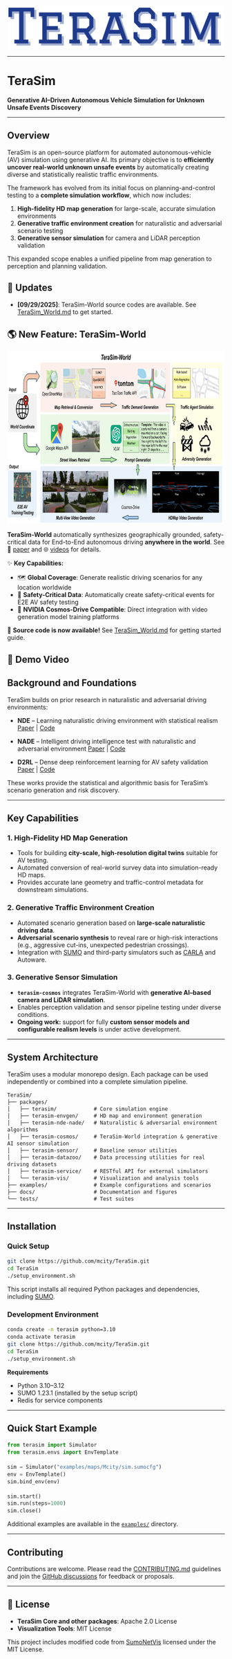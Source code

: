 <div align="center">
<p align="center">

<img src="docs/figure/logo.png" height="100px">

</p>
</div>


---

# TeraSim

**Generative AI–Driven Autonomous Vehicle Simulation for Unknown Unsafe Events Discovery**

---

## Overview

TeraSim is an open-source platform for automated autonomous-vehicle (AV) simulation using generative AI.
Its primary objective is to **efficiently uncover real-world unknown unsafe events** by automatically creating diverse and statistically realistic traffic environments.

The framework has evolved from its initial focus on planning-and-control testing to a **complete simulation workflow**, which now includes:

1. **High-fidelity HD map generation** for large-scale, accurate simulation environments
2. **Generative traffic environment creation** for naturalistic and adversarial scenario testing
3. **Generative sensor simulation** for camera and LiDAR perception validation

This expanded scope enables a unified pipeline from map generation to perception and planning validation.

## 🚀 **Updates**

- **[09/29/2025]**: TeraSim-World source codes are available. See [TeraSim_World.md](docs/TeraSim_World.md) to get started.



## **🌎 New Feature: TeraSim-World**


<img src="docs/figure/TeraSim_World.png" height="400px">


**TeraSim-World** automatically synthesizes geographically grounded, safety-critical data for End-to-End autonomous driving **anywhere in the world**. See 📄 [paper](https://arxiv.org/abs/2503.03629) and 🌐 [videos](https://wjiawei.com/terasim-world-web/) for details.

✨ **Key Capabilities:**
- 🗺️ **Global Coverage**: Generate realistic driving scenarios for any location worldwide
- 🎯 **Safety-Critical Data**: Automatically create safety-critical events for E2E AV safety testing
- 🔄 **NVIDIA Cosmos-Drive Compatible**: Direct integration with video generation model training platforms

🚀 **Source code is now available!** See [TeraSim_World.md](docs/TeraSim_World.md) for getting started guide.


## **🎥 Demo Video**

## Background and Foundations

TeraSim builds on prior research in naturalistic and adversarial driving environments:

* **NDE** – Learning naturalistic driving environment with statistical realism
  [Paper](https://doi.org/10.1038/s41467-023-37677-5) | [Code](https://github.com/michigan-traffic-lab/Learning-Naturalistic-Driving-Environment)

* **NADE** – Intelligent driving intelligence test with naturalistic and adversarial environment
  [Paper](https://doi.org/10.1038/s41467-021-21007-8) | [Code](https://github.com/michigan-traffic-lab/Naturalistic-and-Adversarial-Driving-Environment)

* **D2RL** – Dense deep reinforcement learning for AV safety validation
  [Paper](https://doi.org/10.1038/s41586-023-05732-2) | [Code](https://github.com/michigan-traffic-lab/Dense-Deep-Reinforcement-Learning)

These works provide the statistical and algorithmic basis for TeraSim’s scenario generation and risk discovery.

---

## Key Capabilities

### 1. High-Fidelity HD Map Generation

* Tools for building **city-scale, high-resolution digital twins** suitable for AV testing.
* Automated conversion of real-world survey data into simulation-ready HD maps.
* Provides accurate lane geometry and traffic-control metadata for downstream simulations.

### 2. Generative Traffic Environment Creation

* Automated scenario generation based on **large-scale naturalistic driving data**.
* **Adversarial scenario synthesis** to reveal rare or high-risk interactions (e.g., aggressive cut-ins, unexpected pedestrian crossings).
* Integration with [SUMO](https://www.eclipse.org/sumo/) and third-party simulators such as [CARLA](https://carla.org/) and Autoware.

### 3. Generative Sensor Simulation

* **`terasim-cosmos`** integrates TeraSim-World with **generative AI–based camera and LiDAR simulation**.
* Enables perception validation and sensor pipeline testing under diverse conditions.
* **Ongoing work:** support for fully **custom sensor models and configurable realism levels** is under active development.

---

## System Architecture

TeraSim uses a modular monorepo design. Each package can be used independently or combined into a complete simulation pipeline.

```
TeraSim/
├── packages/
│   ├── terasim/            # Core simulation engine
│   ├── terasim-envgen/     # HD map and environment generation
│   ├── terasim-nde-nade/   # Naturalistic & adversarial environment algorithms
│   ├── terasim-cosmos/     # TeraSim-World integration & generative AI sensor simulation
│   ├── terasim-sensor/     # Baseline sensor utilities
│   ├── terasim-datazoo/    # Data processing utilities for real driving datasets
│   ├── terasim-service/    # RESTful API for external simulators
│   └── terasim-vis/        # Visualization and analysis tools
├── examples/               # Example configurations and scenarios
├── docs/                   # Documentation and figures
└── tests/                  # Test suites
```

---

## Installation

### Quick Setup

```bash
git clone https://github.com/mcity/TeraSim.git
cd TeraSim
./setup_environment.sh
```

This script installs all required Python packages and dependencies, including [SUMO](https://www.eclipse.org/sumo/).

### Development Environment

```bash
conda create -n terasim python=3.10
conda activate terasim
git clone https://github.com/mcity/TeraSim.git
cd TeraSim
./setup_environment.sh
```

**Requirements**

* Python 3.10–3.12
* SUMO 1.23.1 (installed by the setup script)
* Redis for service components

---

## Quick Start Example

```python
from terasim import Simulator
from terasim.envs import EnvTemplate

sim = Simulator("examples/maps/Mcity/sim.sumocfg")
env = EnvTemplate()
sim.bind_env(env)

sim.start()
sim.run(steps=1000)
sim.close()
```

Additional examples are available in the [`examples/`](examples/) directory.

---

## Contributing

Contributions are welcome. Please read the [CONTRIBUTING.md](CONTRIBUTING.md) guidelines and join the [GitHub discussions](https://github.com/mcity/TeraSim/discussions) for feedback or proposals.

---


## **📄 License**

- **TeraSim Core and other packages**: Apache 2.0 License
- **Visualization Tools**: MIT License

This project includes modified code from [SumoNetVis](https://github.com/patmalcolm91/SumoNetVis) licensed under the MIT License.
